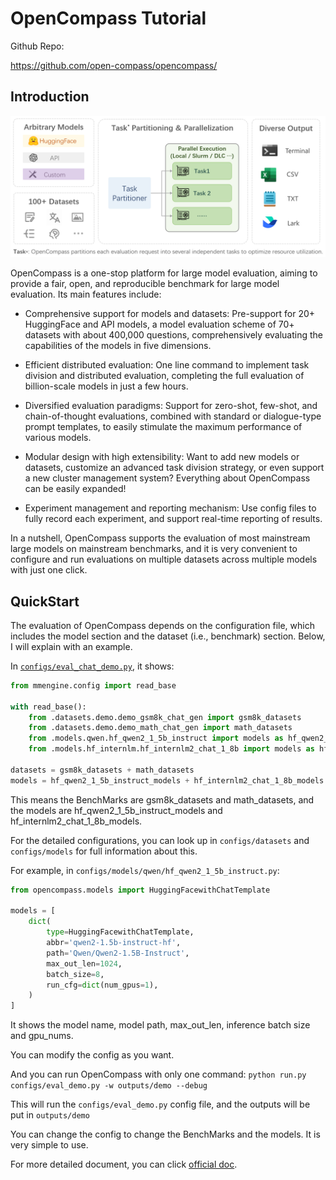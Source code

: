 # OpenCompass Tutorial

Github Repo:

https://github.com/open-compass/opencompass/

## Introduction

![](./images/opencompass.png)

OpenCompass is a one-stop platform for large model evaluation, aiming to provide a fair, open, and reproducible benchmark for large model evaluation. Its main features include:

- Comprehensive support for models and datasets: Pre-support for 20+ HuggingFace and API models, a model evaluation scheme of 70+ datasets with about 400,000 questions, comprehensively evaluating the capabilities of the models in five dimensions.

- Efficient distributed evaluation: One line command to implement task division and distributed evaluation, completing the full evaluation of billion-scale models in just a few hours.

- Diversified evaluation paradigms: Support for zero-shot, few-shot, and chain-of-thought evaluations, combined with standard or dialogue-type prompt templates, to easily stimulate the maximum performance of various models.

- Modular design with high extensibility: Want to add new models or datasets, customize an advanced task division strategy, or even support a new cluster management system? Everything about OpenCompass can be easily expanded!

- Experiment management and reporting mechanism: Use config files to fully record each experiment, and support real-time reporting of results.

In a nutshell, OpenCompass supports the evaluation of most mainstream large models on mainstream benchmarks, and it is very convenient to configure and run evaluations on multiple datasets across multiple models with just one click.

## QuickStart

The evaluation of OpenCompass depends on the configuration file, which includes the model section and the dataset (i.e., benchmark) section. Below, I will explain with an example.

In [`configs/eval_chat_demo.py`](https://github.com/open-compass/opencompass/blob/main/configs/eval_chat_demo.py), it shows:

```python
from mmengine.config import read_base

with read_base():
    from .datasets.demo.demo_gsm8k_chat_gen import gsm8k_datasets
    from .datasets.demo.demo_math_chat_gen import math_datasets
    from .models.qwen.hf_qwen2_1_5b_instruct import models as hf_qwen2_1_5b_instruct_models
    from .models.hf_internlm.hf_internlm2_chat_1_8b import models as hf_internlm2_chat_1_8b_models

datasets = gsm8k_datasets + math_datasets
models = hf_qwen2_1_5b_instruct_models + hf_internlm2_chat_1_8b_models
```

This means the BenchMarks are gsm8k_datasets and math_datasets, and the models are hf_qwen2_1_5b_instruct_models and hf_internlm2_chat_1_8b_models.

For the detailed configurations, you can look up in `configs/datasets` and `configs/models` for full information about this.

For example, in `configs/models/qwen/hf_qwen2_1_5b_instruct.py`:

```python
from opencompass.models import HuggingFacewithChatTemplate

models = [
    dict(
        type=HuggingFacewithChatTemplate,
        abbr='qwen2-1.5b-instruct-hf',
        path='Qwen/Qwen2-1.5B-Instruct',
        max_out_len=1024,
        batch_size=8,
        run_cfg=dict(num_gpus=1),
    )
]
```

It shows the model name, model path, max_out_len, inference batch size and gpu_nums.

You can modify the config as you want.

And you can run OpenCompass with only one command: `python run.py configs/eval_demo.py -w outputs/demo --debug`

This will run the `configs/eval_demo.py` config file, and the outputs will be put in `outputs/demo`

You can change the config to change the BenchMarks and the models. It is very simple to use.

For more detailed document, you can click [official doc](https://opencompass.readthedocs.io/).
